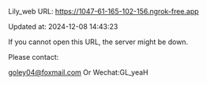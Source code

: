 Lily_web URL: https://1047-61-165-102-156.ngrok-free.app

Updated at: 2024-12-08 14:43:23

If you cannot open this URL, the server might be down.

Please contact: 

goley04@foxmail.com Or Wechat:GL_yeaH